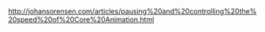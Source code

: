 http://johansorensen.com/articles/pausing%20and%20controlling%20the%20speed%20of%20Core%20Animation.html